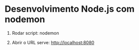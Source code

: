 # Desenvolvimento Node.js com nodemon

1. Rodar script:
nodemon

2. Abrir o URL serve:
<http://localhost:8080>
